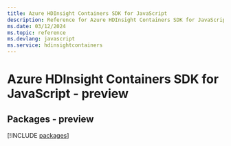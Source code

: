 ```yaml
---
title: Azure HDInsight Containers SDK for JavaScript
description: Reference for Azure HDInsight Containers SDK for JavaScript
ms.date: 03/12/2024
ms.topic: reference
ms.devlang: javascript
ms.service: hdinsightcontainers
---
```

# Azure HDInsight Containers SDK for JavaScript - preview
## Packages - preview
[!INCLUDE [packages](hdinsight-containers-index.md)]